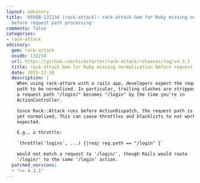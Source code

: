 ```yaml
---
layout: advisory
title: 'OSVDB-132234 (rack-attack): rack-attack Gem for Ruby missing normalization
  before request path processing'
comments: false
categories:
- rack-attack
advisory:
  gem: rack-attack
  osvdb: 132234
  url: https://github.com/kickstarter/rack-attack/releases/tag/v4.3.1
  title: rack-attack Gem for Ruby missing normalization before request path processing
  date: 2015-12-18
  description: |
    When using rack-attack with a rails app, developers expect the request
    path to be normalized. In particular, trailing slashes are stripped so
    a request path "/login/" becomes "/login" by the time you're in
    ActionController.

    Since Rack::Attack runs before ActionDispatch, the request path is not
    yet normalized. This can cause throttles and blacklists to not work as
    expected.

    E.g., a throttle:

    `throttle('logins', ...) {|req| req.path == "/login" }`

    would not match a request to '/login/', though Rails would route
    '/login/' to the same '/login' action.
  patched_versions:
  - ">= 4.3.1"
---
```

